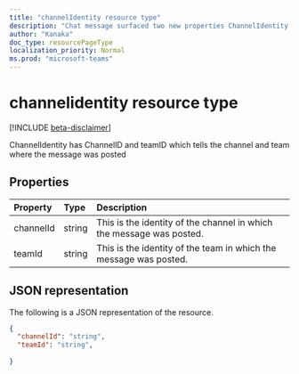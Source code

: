 ```yaml
---
title: "channelIdentity resource type"
description: "Chat message surfaced two new properties ChannelIdentity and Chat identity. Channel identity has channel id and team id  ."
author: "Kanaka"
doc_type: resourcePageType
localization_priority: Normal
ms.prod: "microsoft-teams"
---
```

# channelidentity resource type

[!INCLUDE [beta-disclaimer](../../includes/beta-disclaimer.md)]


ChannelIdentity has ChannelID and teamID which tells the channel  and team where the message was posted

## Properties

| Property   | Type |Description|
|:---------------|:--------|:----------|
|channelId|string|  This is the identity of the channel in which the message was posted.|
|teamId|string|  This is the identity of the team in which the message was posted.|

## JSON representation

The following is a JSON representation of the resource.

<!-- {
  "blockType": "resource",
  "optionalProperties": [
    
  ],
  "@odata.type": "microsoft.graph.channelIdentity"
}-->

```json
{
  "channelId": "string",
  "teamId": "string",
  
}
```

<!-- uuid: 4DFA000D-1A5F-4299-B3DD-835E4DD2F3BF
2015-10-25 14:57:30 UTC -->
<!-- {
  "type": "#page.annotation",
  "description": "channel identity  resource",
  "keywords": "",
  "section": "documentation",
  "tocPath": ""
}-->
